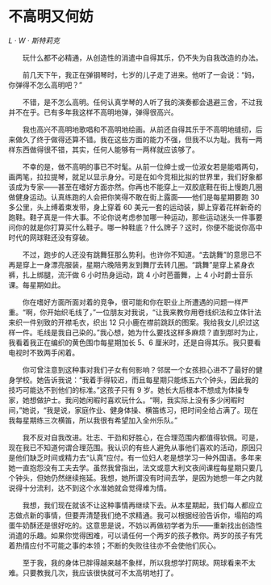 # 不高明又何妨

*L · W · 斯特莉克*

　　玩什么都不必精通，从创造性的消遣中自得其乐，仍不失为自我改造的办法。

　　前几天下午，我正在弹钢琴时，七岁的儿子走了进来。他听了一会说：“妈，你弹得不怎么高明吧？”

　　不错，是不怎么高明。任何认真学琴的人听了我的演奏都会退避三舍，不过我并不在乎。已有多年我这样不高明地弹，弹得很高兴。

　　我也高兴不高明地歌唱和不高明地绘画。从前还自得其乐于不高明地缝纫，后来做久了终于做得还算不错。我在这些方面的能力不强，但我不以为耻。我有一两样东西做得很不错，其实，任何人能够有一两样就应该够了。

　　不幸的是，做不高明的事已不时髦。从前一位绅士或一位淑女若是能唱两句，画两笔，拉拉提琴，就足以显示身分。可是在如今竞相比拟的世界里，我们好象都该成为专家——甚至在嗜好方面亦然。你再也不能穿上一双胶底鞋在街上慢跑几圈做健身运动。认真练跑的人会把你笑得不敢在街上露面——他们是每星期要跑 30 多公里，头上缚着束发带，身上穿着 60 美元一套的运动装，脚上穿着花样新奇的跑鞋。鞋子真是一件大事。不论你说考虑参加哪一种运动，那些运动迷头一件事要问你的就是你打算买什么鞋子。哪一种鞋底？什么牌子？这时，你便不能说你高中时代的网球鞋还没有穿破。

　　不过，跑步的人还没有跳舞狂那么势利。也许你不知道。“去跳舞”的意思已不再是穿上一身漂亮服装，星期六晚陪男友到舞厅去转几圈。“跳舞”是穿上紧身衣裤，扎上绑腿，流汗做 6 小时热身运动，跳 4 小时芭蕾舞，上 4 小时爵士音乐课。每星期如此。

　　你在嗜好方面所面对着的竞争，很可能和你在职业上所遭遇的问题一样严重。“啊，你开始织毛线了，”一位朋友对我说，“让我来教你用卷线织法和立体针法来织一件别致的开襟毛衣，织出 12 只小鹿在襟前跳跃的图案。我给我女儿织过这样一件。毛线是我自己染的。”我心想，她为什么要找这样多麻烦？直到那时为止，我看着我正在编织的黄色围巾每星期加长 5、6 厘米时，还是自得其乐。我只要看电视时不致两手闲着。

　　你可曾注意到这种事对我们子女有何影响？邻居一个女孩担心进不了最好的健身学校。她告诉我说：“我着手得较迟，而且每星期只能练五六个钟头，因此我的技巧可能达不到他们的标准。”这孩子只有 9 岁。她长大后根本不想成为体操专家，她想做护士。我问她闲暇时喜欢玩什么。“啊，我实际上没有多少闲暇时间，”她说，“我是说，家庭作业、健身体操、横笛练习，把时间全给占满了。现在我每星期练三次横笛，所以我很有希望加入全州乐队。”

　　我不反对自我改进。壮志、干劲和好胜心，在合理范围内都值得钦佩。可是，现在我已不知道何谓合理范围。我认识的有些人避免从事他们喜欢的活动，原因只是他们缺乏时间或精力去“认真”应付。有一位妇人老是想学习一种外国语。多年来她一直抱怨没有工夫去学。虽然我曾指出，法文或意大利文夜间课程每星期只要几个钟头，但她仍然继续拖延。我想，她所谓没有时间去学，是因为她想一年之内就说得十分流利，达不到这个水准她就会觉得难为情。

　　我想，我们现在就该不让这种事情再继续下去。从本星期起，我们每人都应立志做点新的事情，但要弄清楚我们绝不求精通。我可以根据经验告诉你，塌陷的鸡蛋牛奶酥还是很好吃的。这意思是说，不妨以再做初学者为乐——重新找出创造性消遣的乐趣。如果你觉得困难，可以请任何一个两岁的孩子教你。两岁的孩子有凭着热情应付不可能之事的本领；不断的失败往往亦不会使他们灰心。

　　至于我，我的身体已胖得越来越不象样，所以我想学打网球。网球看来不太难。只要教我几次，我应该很快就可不太高明地打了。